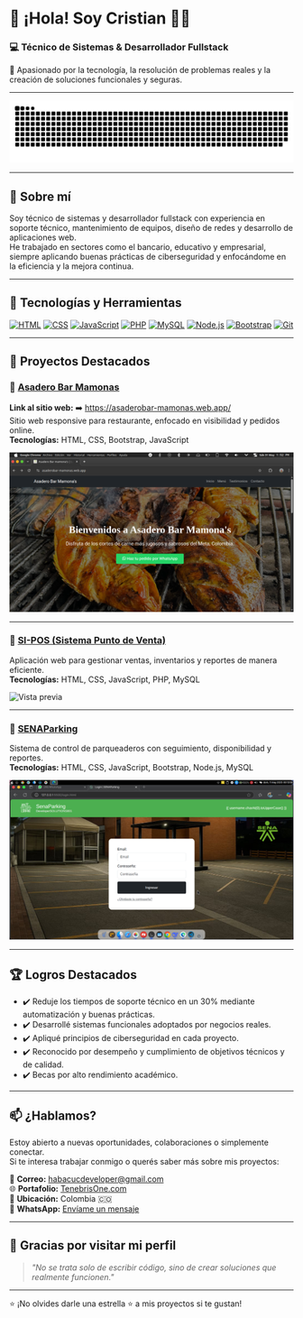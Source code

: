 # 👋 ¡Hola! Soy Cristian 👨‍💻

### 💻 Técnico de Sistemas & Desarrollador Fullstack  
🎯 Apasionado por la tecnología, la resolución de problemas reales y la creación de soluciones funcionales y seguras.

---

<p align="center">
  <img src="https://raw.githubusercontent.com/Platane/snk/output/github-contribution-grid-snake.svg" alt="Snake animation" />
</p>

---

## 🚀 Sobre mí

Soy técnico de sistemas y desarrollador fullstack con experiencia en soporte técnico, mantenimiento de equipos, diseño de redes y desarrollo de aplicaciones web.  
He trabajado en sectores como el bancario, educativo y empresarial, siempre aplicando buenas prácticas de ciberseguridad y enfocándome en la eficiencia y la mejora continua.

---

## 🧰 Tecnologías y Herramientas

[![HTML](https://img.shields.io/badge/HTML5-E34F26?style=for-the-badge&logo=html5&logoColor=white)](https://developer.mozilla.org/es/docs/Web/HTML)
[![CSS](https://img.shields.io/badge/CSS3-1572B6?style=for-the-badge&logo=css3&logoColor=white)](https://developer.mozilla.org/es/docs/Web/CSS)
[![JavaScript](https://img.shields.io/badge/JavaScript-F7DF1E?style=for-the-badge&logo=javascript&logoColor=000)](https://developer.mozilla.org/es/docs/Web/JavaScript)
[![PHP](https://img.shields.io/badge/PHP-777BB4?style=for-the-badge&logo=php&logoColor=white)](https://www.php.net/manual/es/)
[![MySQL](https://img.shields.io/badge/MySQL-4479A1?style=for-the-badge&logo=mysql&logoColor=white)](https://dev.mysql.com/doc/)
[![Node.js](https://img.shields.io/badge/Node.js-339933?style=for-the-badge&logo=node.js&logoColor=white)](https://nodejs.org/es/docs)
[![Bootstrap](https://img.shields.io/badge/Bootstrap-7952B3?style=for-the-badge&logo=bootstrap&logoColor=white)](https://getbootstrap.com/)
[![Git](https://img.shields.io/badge/Git-F05032?style=for-the-badge&logo=git&logoColor=white)](https://git-scm.com/doc)

---

## 📂 Proyectos Destacados

### 🍖 [Asadero Bar Mamonas](https://github.com/tuusuario/asadero-bar-mamonas)  
**Link al sitio web:** ➡️ https://asaderobar-mamonas.web.app/  
Sitio web responsive para restaurante, enfocado en visibilidad y pedidos online.  
**Tecnologías:** HTML, CSS, Bootstrap, JavaScript

![Vista previa](./images/Asadero_capture.png) <!-- Reemplaza este link por un gif o screenshot -->

---

### 💼 [SI-POS (Sistema Punto de Venta)](https://github.com/tuusuario/SI-POS)  
Aplicación web para gestionar ventas, inventarios y reportes de manera eficiente.  
**Tecnologías:** HTML, CSS, JavaScript, PHP, MySQL

![Vista previa](./images/SI-POS_capture.png)

---

### 🚗 [SENAParking](https://github.com/tuusuario/SENAParking)  
Sistema de control de parqueaderos con seguimiento, disponibilidad y reportes.  
**Tecnologías:** HTML, CSS, JavaScript, Bootstrap, Node.js, MySQL

![Vista previa](./images/SENAParking_capture.png)

---

## 🏆 Logros Destacados

- ✔️ Reduje los tiempos de soporte técnico en un 30% mediante automatización y buenas prácticas.  
- ✔️ Desarrollé sistemas funcionales adoptados por negocios reales.  
- ✔️ Apliqué principios de ciberseguridad en cada proyecto.  
- ✔️ Reconocido por desempeño y cumplimiento de objetivos técnicos y de calidad.  
- ✔️ Becas por alto rendimiento académico.

---

## 📫 ¿Hablamos?

Estoy abierto a nuevas oportunidades, colaboraciones o simplemente conectar.  
Si te interesa trabajar conmigo o querés saber más sobre mis proyectos:

📧 **Correo:** habacucdeveloper@gmail.com  
🌐 **Portafolio:** [TenebrisOne.com](https://github.com/TenebrisOne)  
📍 **Ubicación:** Colombia 🇨🇴  
📱 **WhatsApp:** [Envíame un mensaje](https://wa.me/573104475802text=Hola%20Cristian%2C%20vi%20tu%20perfil%20en%20GitHub%20y%20me%20gustaría%20hablar%20contigo%20sobre%20una%20oportunidad)

---

## 🙌 Gracias por visitar mi perfil

> *"No se trata solo de escribir código, sino de crear soluciones que realmente funcionen."*

---

⭐ ¡No olvides darle una estrella ⭐ a mis proyectos si te gustan!
